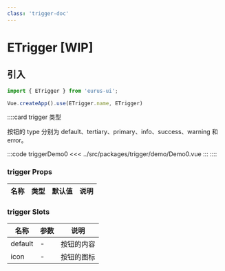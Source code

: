```yaml
---
class: 'trigger-doc'
---
```

# ETrigger [WIP]

## 引入

```javascript
import { ETrigger } from 'eurus-ui';

Vue.createApp().use(ETrigger.name, ETrigger)
```
::::card  trigger 类型

按钮的 type 分别为 default、tertiary、primary、info、success、warning 和 error。

:::code triggerDemo0
<<< ../src/packages/trigger/demo/Demo0.vue
:::
::::

### trigger Props

| 名称 | 类型 | 默认值 | 说明 |
| --- | --- | --- | --- |



###  trigger Slots

| 名称    | 参数 | 说明       |
| ------- | ---- | ---------- |
| default | -    | 按钮的内容 |
| icon    | -    | 按钮的图标 |
